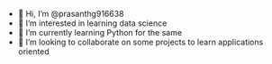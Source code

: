 - 👋 Hi, I’m @prasanthg916638
- 👀 I’m interested in learning data science
- 🌱 I’m currently learning Python for the same
- 💞️ I’m looking to collaborate on some projects to learn applications oriented

<!---
prasanthg916638/prasanthg916638 is a ✨ special ✨ repository because its `README.md` (this file) appears on your GitHub profile.
You can click the Preview link to take a look at your changes.
--->
